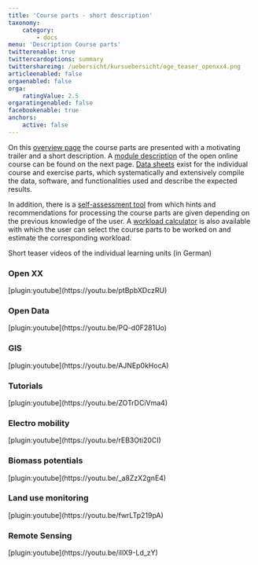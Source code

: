 ```yaml
---
title: 'Course parts - short description'
taxonomy:
    category:
        - docs
menu: 'Description Course parts'
twitterenable: true
twittercardoptions: summary
twittershareimg: /uebersicht/kursuebersicht/oge_teaser_openxx4.png
articleenabled: false
orgaenabled: false
orga:
    ratingValue: 2.5
orgaratingenabled: false
facebookenable: true
anchors:
    active: false
---
```


On this [overview page](/uebersicht/kursuebersicht) the course parts are presented with a motivating trailer and a short description. A [module description](/uebersicht/self-assessment/OGE_Modulbeschreibung.pdf) of the open online course can be found on the next page. [Data sheets](/uebersicht/datenblatt) exist for the individual course and exercise parts, which systematically and extensively compile the data, software, and functionalities used and describe the expected results.

In addition, there is a [self-assessment tool](http://test.opengeoedu.de/selfassessment.aspx) from which hints and recommendations for processing the course parts are given depending on the previous knowledge of the user. A [workload calculator](http://test.opengeoedu.de/workload.aspx) is also available with which the user can select the course parts to be worked on and estimate the corresponding workload.

Short teaser videos of the individual learning units (in German)

<div class="container">
    <div class="row flex-wrap card-deck">
        <div class="card m-2" id="openxx">
            <h3 class="text-center">
                Open XX
            </h3>
            [plugin:youtube](https://youtu.be/ptBpbXDczRU)
        </div>
        <div class="card m-2" id="opendata">
            <h3 class="text-center">Open Data</h3>
            [plugin:youtube](https://youtu.be/PQ-d0F281Uo)
        </div>
    </div>
    <div class="row flex-wrap card-deck">
        <div class="card m-2" id="gis">
            <h3 class="text-center">GIS</h3>
            [plugin:youtube](https://youtu.be/AJNEp0kHocA)
        </div>
        <div class="card m-2" id="tutorials">
            <h3 class="text-center">Tutorials</h3>
            [plugin:youtube](https://youtu.be/ZOTrDCiVma4)
        </div>
    </div>
    <div class="row flex-wrap card-deck">
        <div class="card m-2" id="eMob">
            <h3 class="text-center">
                Electro mobility
            </h3>
            [plugin:youtube](https://youtu.be/rEB3Oti20CI)            
        </div>
        <div class="card m-2" id="biomasse">
            <h3 class="text-center">Biomass potentials</h3>
            [plugin:youtube](https://youtu.be/_a8ZzX2gnE4)
        </div>
    </div>
    <div class="row flex-wrap card-deck">
        <div class="card m-2" id="flaechenmoni">
            <h3 class="text-center">
                Land use monitoring
            </h3>
           [plugin:youtube](https://youtu.be/fwrLTp219pA)           
        </div>
        <div class="card m-2" id="fernerkundung">
            <h3 class="text-center">
                Remote Sensing
            </h3>
            [plugin:youtube](https://youtu.be/iIlX9-Ld_zY)           
        </div>
    </div>
</div>
